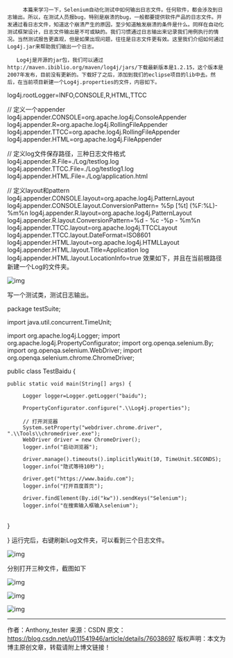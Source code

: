          本篇来学习一下，Selenium自动化测试中如何输出日志文件。任何软件，都会涉及到日志输出。所以，在测试人员报bug，特别是崩溃的bug，一般都要提供软件产品的日志文件。开发通过看日志文件，知道这个崩溃产生的原因，至少知道触发崩溃的条件是什么。同样在自动化测试框架设计，日志文件输出是不可或缺的。我们习惯通过日志输出来记录我们用例执行的情况。当然测试报告更直观，但是如果出现问题，往往是日志文件更有效。这里我们介绍如何通过Log4j.jar来帮助我们输出一个日志。
    
       Log4j是开源的jar包，我们可以通过http://maven.ibiblio.org/maven/log4j/jars/下载最新版本是1.2.15，这个版本是2007年发布，目前没有更新的。下载好了之后，添加到我们的eclipse项目的lib中去。然后，在当前项目新建一个Log4j.properties的文件，内容如下。

log4j.rootLogger=INFO,CONSOLE,R,HTML,TTCC

// 定义一个appender
log4j.appender.CONSOLE=org.apache.log4j.ConsoleAppender
log4j.appender.R=org.apache.log4j.RollingFileAppender
log4j.appender.TTCC=org.apache.log4j.RollingFileAppender
log4j.appender.HTML=org.apache.log4j.FileAppender

// 定义log文件保存路径，三种日志文件格式
log4j.appender.R.File=./Log/testlog.log
log4j.appender.TTCC.File=./Log/testlog1.log
log4j.appender.HTML.File=./Log/application.html

// 定义layout和pattern
log4j.appender.CONSOLE.layout=org.apache.log4j.PatternLayout
log4j.appender.CONSOLE.layout.ConversionPattern= %5p [%t] (%F:%L)- %m%n
log4j.appender.R.layout=org.apache.log4j.PatternLayout
log4j.appender.R.layout.ConversionPattern=%d - %c -%p - %m%n
log4j.appender.TTCC.layout=org.apache.log4j.TTCCLayout
log4j.appender.TTCC.layout.DateFormat=ISO8601
log4j.appender.HTML.layout=org.apache.log4j.HTMLLayout
log4j.appender.HTML.layout.Title=Application log
log4j.appender.HTML.layout.LocationInfo=true
效果如下，并且在当前根路径新建一个Log的文件夹。

![img](https://img-blog.csdn.net/20170724220605864?watermark/2/text/aHR0cDovL2Jsb2cuY3Nkbi5uZXQvdTAxMTU0MTk0Ng==/font/5a6L5L2T/fontsize/400/fill/I0JBQkFCMA==/dissolve/70/gravity/Center)


写一个测试类，测试日志输出。

package testSuite;

import java.util.concurrent.TimeUnit;

import org.apache.log4j.Logger;
import org.apache.log4j.PropertyConfigurator;
import org.openqa.selenium.By;
import org.openqa.selenium.WebDriver;
import org.openqa.selenium.chrome.ChromeDriver;

public class TestBaidu {

	public static void main(String[] args) {
		
		 Logger logger=Logger.getLogger("baidu");
		 
		 PropertyConfigurator.configure(".\\Log4j.properties");
		 
		 // 打开浏览器
		 System.setProperty("webdriver.chrome.driver", ".\\Tools\\chromedriver.exe");  
	     WebDriver driver = new ChromeDriver(); 
	     logger.info("启动浏览器");
	     
	     driver.manage().timeouts().implicitlyWait(10, TimeUnit.SECONDS);
	     logger.info("隐式等待10秒");
	     
	     driver.get("https://www.baidu.com");
	     logger.info("打开百度首页");
	     
	     driver.findElement(By.id("kw")).sendKeys("Selenium");
	     logger.info("在搜索输入框输入selenium");


​	     
	}

}
运行完后，右键刷新Log文件夹，可以看到三个日志文件。

![img](https://img-blog.csdn.net/20170724220956351?watermark/2/text/aHR0cDovL2Jsb2cuY3Nkbi5uZXQvdTAxMTU0MTk0Ng==/font/5a6L5L2T/fontsize/400/fill/I0JBQkFCMA==/dissolve/70/gravity/Center)


分别打开三种文件，截图如下

![img](https://img-blog.csdn.net/20170724221220832?watermark/2/text/aHR0cDovL2Jsb2cuY3Nkbi5uZXQvdTAxMTU0MTk0Ng==/font/5a6L5L2T/fontsize/400/fill/I0JBQkFCMA==/dissolve/70/gravity/Center)

![img](https://img-blog.csdn.net/20170724221236926?watermark/2/text/aHR0cDovL2Jsb2cuY3Nkbi5uZXQvdTAxMTU0MTk0Ng==/font/5a6L5L2T/fontsize/400/fill/I0JBQkFCMA==/dissolve/70/gravity/Center)

![img](https://img-blog.csdn.net/20170724221256445?watermark/2/text/aHR0cDovL2Jsb2cuY3Nkbi5uZXQvdTAxMTU0MTk0Ng==/font/5a6L5L2T/fontsize/400/fill/I0JBQkFCMA==/dissolve/70/gravity/Center)

---------------------
作者：Anthony_tester 
来源：CSDN 
原文：https://blog.csdn.net/u011541946/article/details/76038697 
版权声明：本文为博主原创文章，转载请附上博文链接！